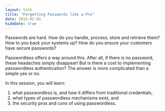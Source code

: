 ```yaml
---
layout: talk
title: "Forgetting Passwords like a Pro"
date: 2019-02-01
hideDate: true
---
```

Passwords are hard. How do you handle, process, store and retrieve them? How to you back your systems up? How do you ensure your customers have secure passwords?

Passwordless offers a way around this. After all, if there is no password, these headaches simply disappear! But is there a cost to implementing passwordless authentication? The answer is more complicated than a simple yes or no.

In this session, you will learn:

1. what passwordless is, and how it differs from traditional credentials,
1. what types of passwordless mechanisms exist, and
1. the security pros and cons of using passwordless.
